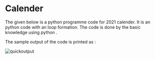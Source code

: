 # Calender
The given below is a python programme code for 2021 calender.
It is an python code with an loop formation.
The code is done by the basic knowledge using python .


The sample output of the code is printed as : 



![quickoutput](https://user-images.githubusercontent.com/82573421/120020805-db363900-c007-11eb-8293-2328aff20e81.png)

